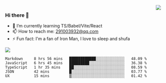 <img align='right' src='https://github-readme-stats.vercel.app/api?username=niaogege&show_icons=true&theme=radical'/>

### Hi there 👋

- 🌱 I’m currently learning TS/Babel/Vite/React
- 📫 How to reach me: 291003932@qq.com
- ⚡ Fun fact:  I'm a fan of Iron Man, I love to sleep and shufa

![](https://github-readme-stats.vercel.app/api/top-langs/?username=niaogege&layout=compact)

<!--START_SECTION:waka-->
```text
Markdown     8 hrs 56 mins   ████████████░░░░░░░░░░░░░   48.09 % 
JavaScript   6 hrs 45 mins   █████████░░░░░░░░░░░░░░░░   36.38 % 
TypeScript   1 hr 35 mins    ██░░░░░░░░░░░░░░░░░░░░░░░   08.59 % 
JSON         42 mins         █░░░░░░░░░░░░░░░░░░░░░░░░   03.77 % 
UX           15 mins         ▒░░░░░░░░░░░░░░░░░░░░░░░░   01.42 % 
```
<!--END_SECTION:waka-->
